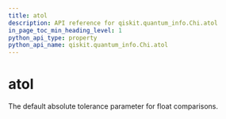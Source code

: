 ```yaml
---
title: atol
description: API reference for qiskit.quantum_info.Chi.atol
in_page_toc_min_heading_level: 1
python_api_type: property
python_api_name: qiskit.quantum_info.Chi.atol
---
```


# atol

The default absolute tolerance parameter for float comparisons.

